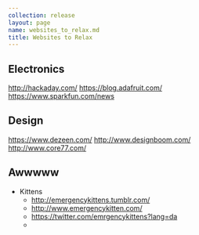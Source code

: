 ```yaml
---
collection: release
layout: page
name: websites_to_relax.md
title: Websites to Relax
---
```


## Electronics
http://hackaday.com/
https://blog.adafruit.com/
https://www.sparkfun.com/news

## Design
https://www.dezeen.com/
http://www.designboom.com/
http://www.core77.com/

## Awwwww

* Kittens
  * http://emergencykittens.tumblr.com/
  * http://www.emergencykitten.com/
  * https://twitter.com/emrgencykittens?lang=da
  * 
